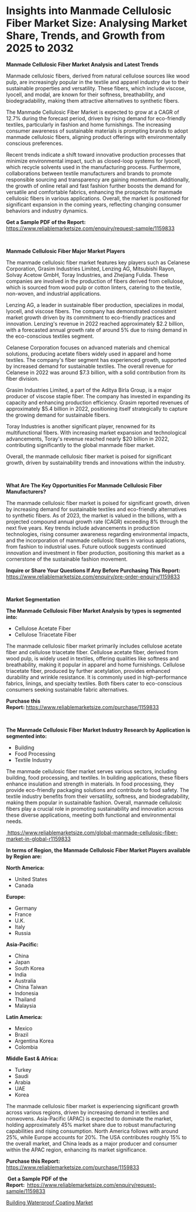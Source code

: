 <p><h1>Insights into Manmade Cellulosic Fiber Market Size: Analysing Market Share, Trends, and Growth from 2025 to 2032</h1></p><p><strong>Manmade Cellulosic Fiber Market Analysis and Latest Trends</strong></p>
<p><p>Manmade cellulosic fibers, derived from natural cellulose sources like wood pulp, are increasingly popular in the textile and apparel industry due to their sustainable properties and versatility. These fibers, which include viscose, lyocell, and modal, are known for their softness, breathability, and biodegradability, making them attractive alternatives to synthetic fibers.</p><p>The Manmade Cellulosic Fiber Market is expected to grow at a CAGR of 12.7% during the forecast period, driven by rising demand for eco-friendly textiles, particularly in fashion and home furnishings. The increasing consumer awareness of sustainable materials is prompting brands to adopt manmade cellulosic fibers, aligning product offerings with environmentally conscious preferences. </p><p>Recent trends indicate a shift toward innovative production processes that minimize environmental impact, such as closed-loop systems for lyocell, which recycle solvents used in the manufacturing process. Furthermore, collaborations between textile manufacturers and brands to promote responsible sourcing and transparency are gaining momentum. Additionally, the growth of online retail and fast fashion further boosts the demand for versatile and comfortable fabrics, enhancing the prospects for manmade cellulosic fibers in various applications. Overall, the market is positioned for significant expansion in the coming years, reflecting changing consumer behaviors and industry dynamics.</p></p>
<p><strong>Get a Sample PDF of the Report:&nbsp;</strong> <a href="https://www.reliablemarketsize.com/enquiry/request-sample/1159833?utm_campaign=3176&utm_medium=2&utm_source=Github&utm_content=ia&utm_term=22032025&utm_id=manmade-cellulosic-fiber">https://www.reliablemarketsize.com/enquiry/request-sample/1159833</a></p>
<p>&nbsp;</p>
<p><strong>Manmade Cellulosic Fiber Major Market Players</strong></p>
<p><p>The manmade cellulosic fiber market features key players such as Celanese Corporation, Grasim Industries Limited, Lenzing AG, Mitsubishi Rayon, Solvay Acetow GmbH, Toray Industries, and Zhejiang Fulida. These companies are involved in the production of fibers derived from cellulose, which is sourced from wood pulp or cotton linters, catering to the textile, non-woven, and industrial applications.</p><p>Lenzing AG, a leader in sustainable fiber production, specializes in modal, lyocell, and viscose fibers. The company has demonstrated consistent market growth driven by its commitment to eco-friendly practices and innovation. Lenzing's revenue in 2022 reached approximately $2.2 billion, with a forecasted annual growth rate of around 5% due to rising demand in the eco-conscious textiles segment.</p><p>Celanese Corporation focuses on advanced materials and chemical solutions, producing acetate fibers widely used in apparel and home textiles. The company's fiber segment has experienced growth, supported by increased demand for sustainable textiles. The overall revenue for Celanese in 2022 was around $7.3 billion, with a solid contribution from its fiber division.</p><p>Grasim Industries Limited, a part of the Aditya Birla Group, is a major producer of viscose staple fiber. The company has invested in expanding its capacity and enhancing production efficiency. Grasim reported revenues of approximately $5.4 billion in 2022, positioning itself strategically to capture the growing demand for sustainable fibers.</p><p>Toray Industries is another significant player, renowned for its multifunctional fibers. With increasing market expansion and technological advancements, Toray's revenue reached nearly $20 billion in 2022, contributing significantly to the global manmade fiber market.</p><p>Overall, the manmade cellulosic fiber market is poised for significant growth, driven by sustainability trends and innovations within the industry.</p></p>
<p>&nbsp;</p>
<p><strong>What Are The Key Opportunities For Manmade Cellulosic Fiber Manufacturers?</strong></p>
<p><p>The manmade cellulosic fiber market is poised for significant growth, driven by increasing demand for sustainable textiles and eco-friendly alternatives to synthetic fibers. As of 2023, the market is valued in the billions, with a projected compound annual growth rate (CAGR) exceeding 8% through the next five years. Key trends include advancements in production technologies, rising consumer awareness regarding environmental impacts, and the incorporation of manmade cellulosic fibers in various applications, from fashion to industrial uses. Future outlook suggests continued innovation and investment in fiber production, positioning this market as a cornerstone of the sustainable fashion movement.</p></p>
<p><strong>Inquire or Share Your Questions If Any Before Purchasing This Report:</strong> <a href="https://www.reliablemarketsize.com/enquiry/pre-order-enquiry/1159833?utm_campaign=3176&utm_medium=2&utm_source=Github&utm_content=ia&utm_term=22032025&utm_id=manmade-cellulosic-fiber">https://www.reliablemarketsize.com/enquiry/pre-order-enquiry/1159833</a></p>
<p>&nbsp;</p>
<p><strong>Market Segmentation</strong></p>
<p><strong>The Manmade Cellulosic Fiber Market Analysis by types is segmented into:</strong></p>
<p><ul><li>Cellulose Acetate Fiber</li><li>Cellulose Triacetate Fiber</li></ul></p>
<p><p>The manmade cellulosic fiber market primarily includes cellulose acetate fiber and cellulose triacetate fiber. Cellulose acetate fiber, derived from wood pulp, is widely used in textiles, offering qualities like softness and breathability, making it popular in apparel and home furnishings. Cellulose triacetate fiber, produced by further acetylation, provides enhanced durability and wrinkle resistance. It is commonly used in high-performance fabrics, linings, and specialty textiles. Both fibers cater to eco-conscious consumers seeking sustainable fabric alternatives.</p></p>
<p><strong>Purchase this Report:&nbsp;</strong><a href="https://www.reliablemarketsize.com/purchase/1159833?utm_campaign=3176&utm_medium=2&utm_source=Github&utm_content=ia&utm_term=22032025&utm_id=manmade-cellulosic-fiber">https://www.reliablemarketsize.com/purchase/1159833</a></p>
<p>&nbsp;</p>
<p><strong>The Manmade Cellulosic Fiber Market Industry Research by Application is segmented into:</strong></p>
<p><ul><li>Building</li><li>Food Processing</li><li>Textile Industry</li></ul></p>
<p><p>The manmade cellulosic fiber market serves various sectors, including building, food processing, and textiles. In building applications, these fibers enhance insulation and strength in materials. In food processing, they provide eco-friendly packaging solutions and contribute to food safety. The textile industry benefits from their versatility, softness, and biodegradability, making them popular in sustainable fashion. Overall, manmade cellulosic fibers play a crucial role in promoting sustainability and innovation across these diverse applications, meeting both functional and environmental needs.</p></p>
<p><a href="https://www.reliablemarketsize.com/global-manmade-cellulosic-fiber-market-in-global-r1159833?utm_campaign=3176&utm_medium=2&utm_source=Github&utm_content=ia&utm_term=22032025&utm_id=manmade-cellulosic-fiber">&nbsp;https://www.reliablemarketsize.com/global-manmade-cellulosic-fiber-market-in-global-r1159833</a></p>
<p><strong>In terms of Region, the Manmade Cellulosic Fiber Market Players available by Region are:</strong></p>
<p>
    <p> <strong> North America: </strong>
        <ul>
            <li>United States</li>
            <li>Canada</li>
        </ul>
        </p> 
    <p> <strong> Europe: </strong>
        <ul>
            <li>Germany</li>
            <li>France</li>
            <li>U.K.</li>
            <li>Italy</li>
            <li>Russia</li>
        </ul>
        </p> 
    <p> <strong> Asia-Pacific: </strong>
        <ul>
            <li>China</li>
            <li>Japan</li>
            <li>South Korea</li>
            <li>India</li>
            <li>Australia</li>
            <li>China Taiwan</li>
            <li>Indonesia</li>
            <li>Thailand</li>
            <li>Malaysia</li>
        </ul>
        </p> 
    <p> <strong> Latin America: </strong>
        <ul>
            <li>Mexico</li>
            <li>Brazil</li>
            <li>Argentina Korea</li>
            <li>Colombia</li>
        </ul>
        </p> 
    <p> <strong> Middle East & Africa: </strong>
        <ul>
            <li>Turkey</li>
            <li>Saudi</li>
            <li>Arabia</li>
            <li>UAE</li>
            <li>Korea</li>
        </ul>
    </p>
    </p>
<p><p>The manmade cellulosic fiber market is experiencing significant growth across various regions, driven by increasing demand in textiles and nonwovens. Asia-Pacific (APAC) is expected to dominate the market, holding approximately 45% market share due to robust manufacturing capabilities and rising consumption. North America follows with around 25%, while Europe accounts for 20%. The USA contributes roughly 15% to the overall market, and China leads as a major producer and consumer within the APAC region, enhancing its market significance.</p></p>
<p><strong>Purchase this Report: </strong><a href="https://www.reliablemarketsize.com/purchase/1159833?utm_campaign=3176&utm_medium=2&utm_source=Github&utm_content=ia&utm_term=22032025&utm_id=manmade-cellulosic-fiber">https://www.reliablemarketsize.com/purchase/1159833</a></p>
<p>&nbsp;<strong>Get a Sample PDF of the Report:&nbsp;&nbsp;</strong><a href="https://www.reliablemarketsize.com/enquiry/request-sample/1159833?utm_campaign=3176&utm_medium=2&utm_source=Github&utm_content=ia&utm_term=22032025&utm_id=manmade-cellulosic-fiber">https://www.reliablemarketsize.com/enquiry/request-sample/1159833</a></p>
<p><strong></strong></p>
<p><p><a href="https://github.com/voigttyagi/Market-Research-Report-List-1/blob/main/building-waterproof-coating-market.md?utm_campaign=3176&utm_medium=2&utm_source=Github&utm_content=ia&utm_term=22032025&utm_id=manmade-cellulosic-fiber">Building Waterproof Coating Market</a></p></p>